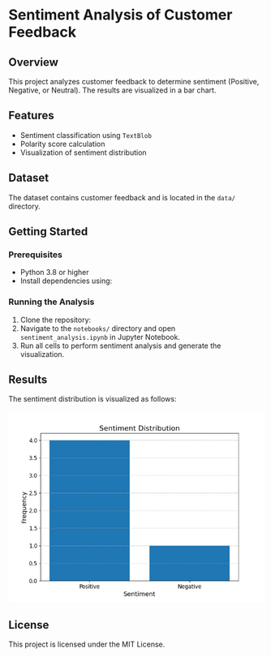 # Sentiment Analysis of Customer Feedback

## Overview
This project analyzes customer feedback to determine sentiment (Positive, Negative, or Neutral). The results are visualized in a bar chart.

## Features
- Sentiment classification using `TextBlob`
- Polarity score calculation
- Visualization of sentiment distribution

## Dataset
The dataset contains customer feedback and is located in the `data/` directory.

## Getting Started

### Prerequisites
- Python 3.8 or higher
- Install dependencies using:

### Running the Analysis
1. Clone the repository:
2. Navigate to the `notebooks/` directory and open `sentiment_analysis.ipynb` in Jupyter Notebook.
3. Run all cells to perform sentiment analysis and generate the visualization.

## Results
The sentiment distribution is visualized as follows:

![Sentiment Distribution](visuals/sentiment_distribution.png)

## License
This project is licensed under the MIT License.
